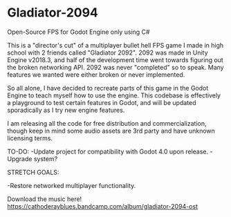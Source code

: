 # Gladiator-2094
Open-Source FPS for Godot Engine only using C#

This is a "director's cut" of a multiplayer bullet hell FPS game I made in high school with 2 friends called "Gladiator 2092".
2092 was made in Unity Engine v2018.3, and half of the development time went towards figuring out the broken networking API.
2092 was never "completed" so to speak. Many features we wanted were either broken or never implemented.

So all alone, I have decided to recreate parts of this game in the Godot Engine to teach myself how to use the engine.
This codebase is effectively a playground to test certain features in Godot, and will be updated sporadically as I try new engine features.

I am releasing all the code for free distribution and commercialization, though keep in mind some audio assets are 3rd party and have unknown licensing terms.

TO-DO:
-Update project for compatibility with Godot 4.0 upon release.
-Upgrade system?

STRETCH GOALS:

-Restore networked multiplayer functionality.

Download the music here!
https://cathoderayblues.bandcamp.com/album/gladiator-2094-ost
